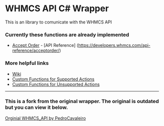# WHMCS API C# Wrapper

This is an library to comunicate with the WHMCS API<br/>

### Currently these functions are already implemented

* [Accept Order](https://github.com/byBlurr/whmcs-api/wiki/AcceptOrder()) - [API Reference] (https://developers.whmcs.com/api-reference/acceptorder/)

### More helpful links
* [Wiki](https://github.com/byBlurr/whmcs-api/wiki)
* [Custom Functions for Supported Actions](https://github.com/byBlurr/whmcs-api/wiki/Supported-Actions)
* [Custom Functions for Unsupported Actions](https://github.com/byBlurr/whmcs-api/wiki/Unsupported-Actions)

-----------------------------------------------------------------------------------
### This is a fork from the original wrapper. The original is outdated but you can view it below.
[Orginial WHMCS_API by PedroCavaleiro](https://github.com/PedroCavaleiro/whmcs-api)
